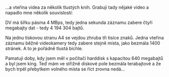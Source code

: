 <!-- dcterms:identifier = riderweblog#73 -->
<!-- dcterms:title = Jeden obraz vydá za tisíc slov... -->
<!-- np9:categoryId = 2 -->
<!-- x4w:category = Lidé a jiná zvěř -->
<!-- np9:authorId = 1 -->
<!-- np9:authorEmail = michal.valasek@altairis.cz -->
<!-- dcterms:creator = Michal Altair Valášek -->
<!-- dcterms:created = 2003-08-02T01:49:23+02:00 -->
<!-- dcterms:date = 2003-08-02T01:49:23+02:00 -->

...a vteřina videa za několik tlustých knih. Grabuji tady nějaké video a napadlo mne několik souvislostí:

DV má šířku pásma 4 MBps, tedy jedna sekunda záznamu zabere čtyři megabajty dat - tedy 4 194 304 bajtů.

Na jednu tiskovou stranu A4 se vejdou zhruba tři tisíce znaků. Jedna vteřina záznamu běžné videokamery tedy zabere stejně místa, jako bezmála 1400 stránek. A to je pořádně tlustá bichle.

Pamatuji doby, kdy jsem měl v počítači harddisk s kapacitou 640 megabajtů a byl jsem king. Teď mám ve střižně diskové pole bezmála terabajtové a že bych trpěl přebytkem volného místa se říct zrovna nedá...